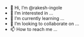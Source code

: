 - 👋 Hi, I’m @rakesh-ingole
- 👀 I’m interested in ...
- 🌱 I’m currently learning ...
- 💞️ I’m looking to collaborate on ...
- 📫 How to reach me ...

<!---
rakesh-ingole/rakesh-ingole is a ✨ special ✨ repository because its `README.md` (this file) appears on your GitHub profile.
You can click the Preview link to take a look at your changes.
--->

